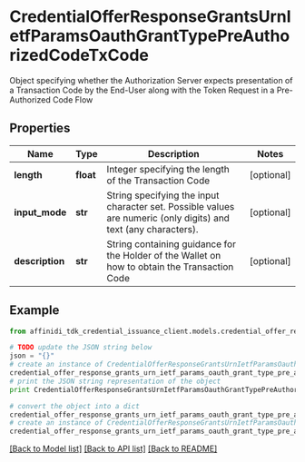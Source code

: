 # CredentialOfferResponseGrantsUrnIetfParamsOauthGrantTypePreAuthorizedCodeTxCode

Object specifying whether the Authorization Server expects presentation of a Transaction Code by the End-User along with the Token Request in a Pre-Authorized Code Flow

## Properties

| Name            | Type      | Description                                                                                                     | Notes      |
| --------------- | --------- | --------------------------------------------------------------------------------------------------------------- | ---------- |
| **length**      | **float** | Integer specifying the length of the Transaction Code                                                           | [optional] |
| **input_mode**  | **str**   | String specifying the input character set. Possible values are numeric (only digits) and text (any characters). | [optional] |
| **description** | **str**   | String containing guidance for the Holder of the Wallet on how to obtain the Transaction Code                   | [optional] |

## Example

```python
from affinidi_tdk_credential_issuance_client.models.credential_offer_response_grants_urn_ietf_params_oauth_grant_type_pre_authorized_code_tx_code import CredentialOfferResponseGrantsUrnIetfParamsOauthGrantTypePreAuthorizedCodeTxCode

# TODO update the JSON string below
json = "{}"
# create an instance of CredentialOfferResponseGrantsUrnIetfParamsOauthGrantTypePreAuthorizedCodeTxCode from a JSON string
credential_offer_response_grants_urn_ietf_params_oauth_grant_type_pre_authorized_code_tx_code_instance = CredentialOfferResponseGrantsUrnIetfParamsOauthGrantTypePreAuthorizedCodeTxCode.from_json(json)
# print the JSON string representation of the object
print CredentialOfferResponseGrantsUrnIetfParamsOauthGrantTypePreAuthorizedCodeTxCode.to_json()

# convert the object into a dict
credential_offer_response_grants_urn_ietf_params_oauth_grant_type_pre_authorized_code_tx_code_dict = credential_offer_response_grants_urn_ietf_params_oauth_grant_type_pre_authorized_code_tx_code_instance.to_dict()
# create an instance of CredentialOfferResponseGrantsUrnIetfParamsOauthGrantTypePreAuthorizedCodeTxCode from a dict
credential_offer_response_grants_urn_ietf_params_oauth_grant_type_pre_authorized_code_tx_code_from_dict = CredentialOfferResponseGrantsUrnIetfParamsOauthGrantTypePreAuthorizedCodeTxCode.from_dict(credential_offer_response_grants_urn_ietf_params_oauth_grant_type_pre_authorized_code_tx_code_dict)
```

[[Back to Model list]](../README.md#documentation-for-models) [[Back to API list]](../README.md#documentation-for-api-endpoints) [[Back to README]](../README.md)
